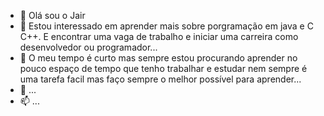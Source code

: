- 👋 Olá sou o Jair
- 👀 Estou interessado em aprender mais sobre porgramação em java e C C++. E encontrar uma vaga de trabalho e iniciar uma carreira
como desenvolvedor ou programador...
- 🌱 O meu tempo é curto mas sempre estou procurando aprender no pouco espaço de tempo que tenho trabalhar e estudar nem sempre
é uma tarefa facil mas faço sempre o melhor possível para aprender...
- 💞️  ...
- 📫  ...

<!---
Jair-D/Jair-D is a ✨ special ✨ repository because its `README.md` (this file) appears on your GitHub profile.
You can click the Preview link to take a look at your changes.
--->
